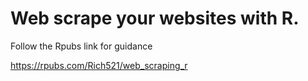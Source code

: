 # Web scrape your websites with R.
 
Follow the Rpubs link for guidance

https://rpubs.com/Rich521/web_scraping_r
